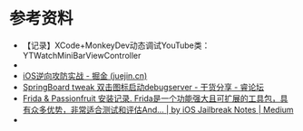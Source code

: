 # 参考资料

* 【记录】XCode+MonkeyDev动态调试YouTube类：YTWatchMiniBarViewController
* 
* [iOS逆向攻防实战 - 掘金 (juejin.cn)](https://juejin.cn/post/7073109091320610829)
* [SpringBoard tweak 双击图标启动debugserver - 干货分享 - 睿论坛](https://iosre.com/t/springboard-tweak-debugserver/16420/17)
* [Frida & Passionfruit 安装记录. Frida是一个功能强大且可扩展的工具包，具有众多优势，非常适合测试和评估And… | by iOS Jailbreak Notes | Medium](https://junglechan.medium.com/frida-passionfruit-%E5%AE%89%E8%A3%85%E8%AE%B0%E5%BD%95-52c7f3b4576e)
* 